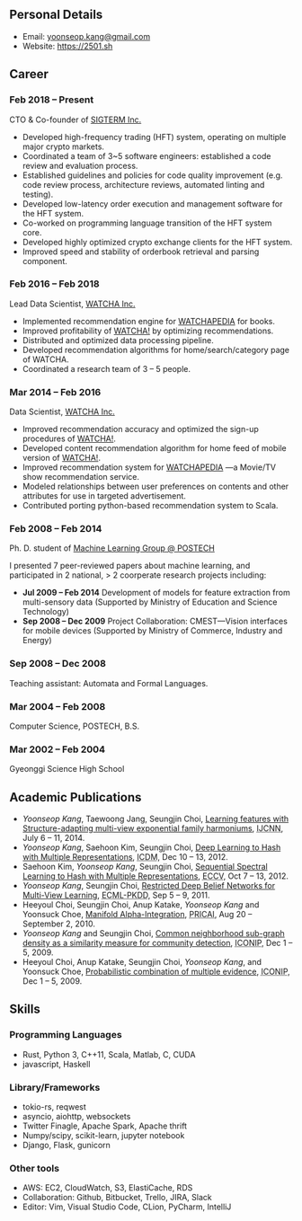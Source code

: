 ## Personal Details

- Email: yoonseop.kang@gmail.com
- Website: https://2501.sh

## Career

### Feb 2018 &ndash; Present

CTO &amp; Co-founder of [SIGTERM Inc.](https://www.sigterm.io)

- Developed high-frequency trading (HFT) system, operating on multiple major crypto markets.
- Coordinated a team of 3~5 software engineers: established a code review and evaluation process.
- Established guidelines and policies for code quality improvement (e.g. code review process, architecture reviews, automated linting and testing).
- Developed low-latency order execution and management software for the HFT system.
- Co-worked on programming language transition of the HFT system core.
- Developed highly optimized crypto exchange clients for the HFT system.
- Improved speed and stability of orderbook retrieval and parsing component.


### Feb 2016 &ndash; Feb 2018

Lead Data Scientist, [WATCHA Inc.](https://watcha.team)

- Implemented recommendation engine for [WATCHAPEDIA](https://pedia.watcha.net) for books.
- Improved profitability of [WATCHA!](https://play.watcha.net) by optimizing recommendations.
- Distributed and optimized data processing pipeline.
- Developed recommendation algorithms for home/search/category page of WATCHA.
- Coordinated a research team of 3 &ndash; 5 people.

### Mar 2014 &ndash; Feb 2016

Data Scientist, [WATCHA Inc.](https://watcha.team)

- Improved recommendation accuracy and optimized the sign-up procedures of [WATCHA!](https://watcha.com).
- Developed content recommendation algorithm for home feed of mobile version of [WATCHA!](https://watcha.com).
- Improved recommendation system for [WATCHAPEDIA](https://pedia.watcha.com) &mdash;a Movie/TV show recommendation service.
- Modeled relationships between user preferences on contents and other attributes for use in targeted advertisement.
- Contributed porting python-based recommendation system to Scala.

### Feb 2008 &ndash; Feb 2014

Ph. D. student of [Machine Learning Group @ POSTECH](http://mlg.postech.ac.kr)

I presented 7 peer-reviewed papers about machine learning, and participated in 2 national, &gt; 2 coorperate research projects including:

- **Jul 2009 &ndash; Feb 2014** Development of models for feature extraction from multi-sensory data (Supported by Ministry of Education and Science Technology)
- **Sep 2008 &ndash; Dec 2009** Project Collaboration: CMEST&mdash;Vision interfaces for mobile devices (Supported by Ministry of Commerce, Industry and Energy)

### Sep 2008 &ndash; Dec 2008

Teaching assistant: Automata and Formal Languages.

### Mar 2004 &ndash; Feb 2008

Computer Science, POSTECH, B.S.

### Mar 2002 &ndash; Feb 2004

Gyeonggi Science High School

## Academic Publications

- *Yoonseop Kang*, Taewoong Jang, Seungjin Choi, <a class="paper_title" href="#">Learning features with Structure-adapting multi-view exponential family harmoniums</a>, <abbr title="International Joint Conference on Neural Networks">IJCNN</abbr>, July 6 &ndash; 11, 2014.
- *Yoonseop Kang*, Saehoon Kim, Seungjin Choi, <a class="paper_title" href="#">Deep Learning to Hash with Multiple Representations</a>, <abbr title="the IEEE International Conference on Data Mining">ICDM</abbr>, Dec 10 &ndash; 13, 2012.
- Saehoon Kim, *Yoonseop Kang*, Seungjin Choi, <a class="paper_title" href="#">Sequential Spectral Learning to Hash with Multiple Representations</a>, <abbr title="the European Conference on Computer Vision">ECCV</abbr>, Oct 7 &ndash; 13, 2012.
- *Yoonseop Kang*, Seungjin Choi, <a class="paper_title" href="#">Restricted Deep Belief Networks for Multi-View Learning</a>, <abbr title="the European Conference on Machine Learning and Principles and Practice of Knowledge Discovery in Databases">ECML-PKDD</abbr>, Sep 5 &ndash; 9, 2011.
- Heeyoul Choi, Seungjin Choi, Anup Katake, *Yoonseop Kang* and Yoonsuck Choe, <a class="paper_title" href="#">Manifold Alpha-Integration</a>, <abbr title="Pacific Rim International Conference on Artificial Intelligence">PRICAI</abbr>, Aug 20 &ndash; September 2, 2010.
- *Yoonseop Kang* and Seungjin Choi, <a class="paper_title" href="#">Common neighborhood sub-graph density as a similarity measure for community detection</a>, <abbr title="the International Conference on Neural Information Processing">ICONIP</abbr>, Dec 1 &ndash; 5, 2009.
- Heeyoul Choi, Anup Katake, Seungjin Choi, *Yoonseop Kang*, and Yoonsuck Choe, <a class="paper_title" href="#">Probabilistic combination of multiple evidence</a>, <abbr title="the International Conference on Neural Information Processing">ICONIP</abbr>, Dec 1 &ndash; 5, 2009.

## Skills

### Programming Languages

- Rust, Python 3, C++11, Scala, Matlab, C, CUDA
- javascript, Haskell

### Library/Frameworks

- tokio-rs, reqwest
- asyncio, aiohttp, websockets
- Twitter Finagle, Apache Spark, Apache thrift
- Numpy/scipy, scikit-learn, jupyter notebook
- Django, Flask, gunicorn

### Other tools

- AWS: EC2, CloudWatch, S3, ElastiCache, RDS
- Collaboration: Github, Bitbucket, Trello, JIRA, Slack
- Editor: Vim, Visual Studio Code, CLion, PyCharm, IntelliJ
